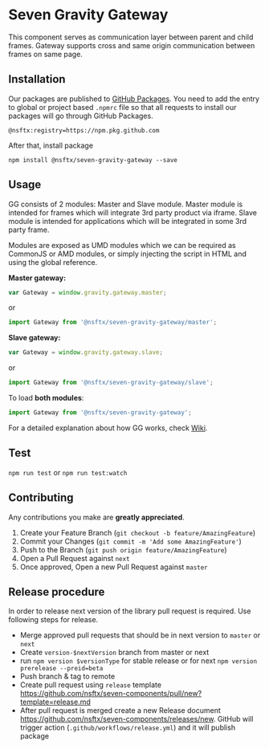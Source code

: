 # Seven Gravity Gateway

This component serves as communication layer between parent and child frames. Gateway supports cross and same origin communication between frames on same page.

## Installation

Our packages are published to [GitHub Packages](https://docs.github.com/en/packages/working-with-a-github-packages-registry/working-with-the-npm-registry#installing-packages-from-other-organizations). You need to add the entry to global or project based `.npmrc` file so that all requests to install our packages will go through GitHub Packages. 

```
@nsftx:registry=https://npm.pkg.github.com
```

After that, install package

`npm install @nsftx/seven-gravity-gateway --save`

## Usage

GG consists of 2 modules: Master and Slave module. Master module is intended for frames which will integrate 3rd party product via iframe. Slave module is intended for applications which will be integrated in some 3rd party frame.

Modules are exposed as UMD modules which we can be required as CommonJS or AMD modules, or simply injecting the script in HTML and using the global reference.

**Master gateway:**

```javascript
var Gateway = window.gravity.gateway.master;
```
or
```javascript
import Gateway from '@nsftx/seven-gravity-gateway/master';
```

**Slave gateway:**

```javascript
var Gateway = window.gravity.gateway.slave;
```
or
```javascript
import Gateway from '@nsftx/seven-gravity-gateway/slave';
```


To load **both modules**:
```javascript
import Gateway from '@nsftx/seven-gravity-gateway';
```

For a detailed explanation about how GG works, check [Wiki](https://github.com/nsftx/seven-gravity-gateway/wiki).

## Test

`npm run test` or `npm run test:watch`

## Contributing

Any contributions you make are **greatly appreciated**.

1. Create your Feature Branch (`git checkout -b feature/AmazingFeature`)
2. Commit your Changes (`git commit -m 'Add some AmazingFeature'`)
3. Push to the Branch (`git push origin feature/AmazingFeature`)
4. Open a Pull Request against `next`
5. Once approved, Open a new Pull Request against `master`

## Release procedure

In order to release next version of the library pull request is required. Use following steps for release.

- Merge approved pull requests that should be in next version to `master` or `next`
- Create `version-$nextVersion` branch from master or next
- run `npm version $versionType` for stable release or for next `npm version prerelease --preid=beta`
- Push branch & tag to remote
- Create pull request using `release` template https://github.com/nsftx/seven-components/pull/new?template=release.md
- After pull request is merged create a new Release document https://github.com/nsftx/seven-components/releases/new. GitHub will trigger action (`.github/workflows/release.yml`) and it will publish package
